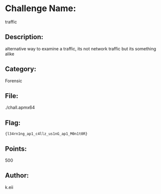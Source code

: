 # Challenge Name:
traffic

## Description:
alternative way to examine a traffic, its not network traffic but its something alike

## Category:
Forensic

## File:
./chall.apmx64

## Flag:
`{l34rn1ng_ap1_c4llz_us1nG_ap1_M0n1t0R}`

## Points:
500

## Author:
k.eii
